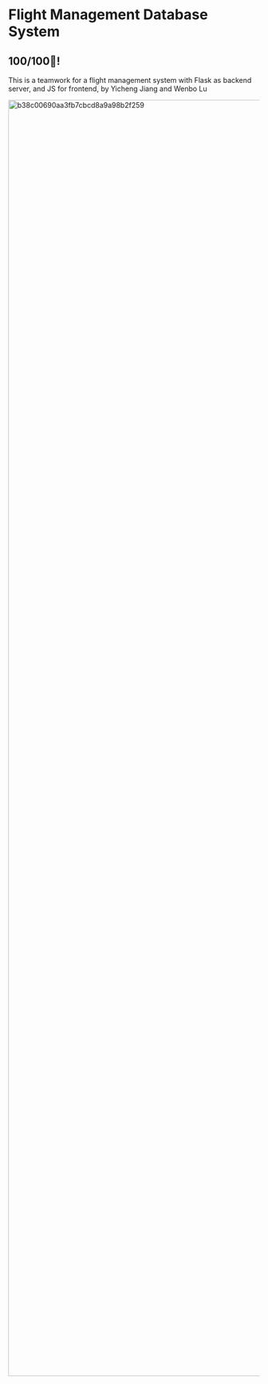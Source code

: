 # Flight Management Database System
## 100/100💯!
This is a teamwork for a flight management system with Flask as backend server, and JS for frontend, by Yicheng Jiang and Wenbo Lu

<img width="2560" alt="b38c00690aa3fb7cbcd8a9a98b2f259" src="https://github.com/fruitswordman/Intro2DatabasesFinalProject/assets/103844614/59429e60-1811-4980-a8e5-45d43634c0ea">
